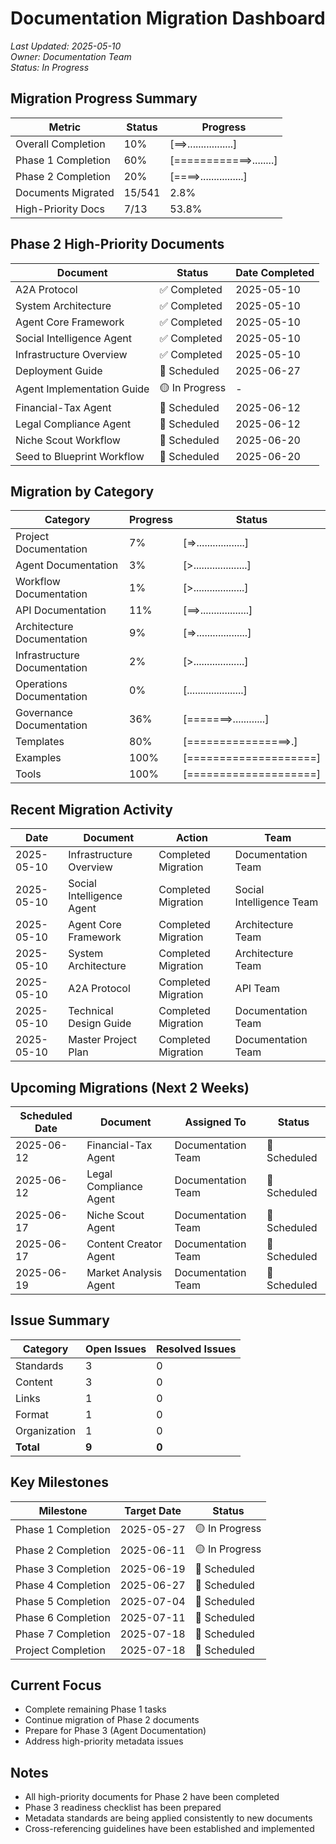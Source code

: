 # Documentation Migration Dashboard

*Last Updated: 2025-05-10*  
*Owner: Documentation Team*  
*Status: In Progress*

## Migration Progress Summary

| Metric | Status | Progress |
|--------|--------|----------|
| Overall Completion | 10% | [==>.................] |
| Phase 1 Completion | 60% | [============>........] |
| Phase 2 Completion | 20% | [====>................] |
| Documents Migrated | 15/541 | 2.8% |
| High-Priority Docs | 7/13 | 53.8% |

## Phase 2 High-Priority Documents

| Document | Status | Date Completed |
|----------|--------|----------------|
| A2A Protocol | ✅ Completed | 2025-05-10 |
| System Architecture | ✅ Completed | 2025-05-10 |
| Agent Core Framework | ✅ Completed | 2025-05-10 |
| Social Intelligence Agent | ✅ Completed | 2025-05-10 |
| Infrastructure Overview | ✅ Completed | 2025-05-10 |
| Deployment Guide | 🔄 Scheduled | 2025-06-27 |
| Agent Implementation Guide | 🟡 In Progress | - |
| Financial-Tax Agent | 🔄 Scheduled | 2025-06-12 |
| Legal Compliance Agent | 🔄 Scheduled | 2025-06-12 |
| Niche Scout Workflow | 🔄 Scheduled | 2025-06-20 |
| Seed to Blueprint Workflow | 🔄 Scheduled | 2025-06-20 |

## Migration by Category

| Category | Progress | Status |
|----------|----------|--------|
| Project Documentation | 7% | [=>..................] |
| Agent Documentation | 3% | [>....................] |
| Workflow Documentation | 1% | [>...................] |
| API Documentation | 11% | [==>..................] |
| Architecture Documentation | 9% | [=>...................] |
| Infrastructure Documentation | 2% | [>...................] |
| Operations Documentation | 0% | [.....................] |
| Governance Documentation | 36% | [=======>............] |
| Templates | 80% | [================>.] |
| Examples | 100% | [====================] |
| Tools | 100% | [====================] |

## Recent Migration Activity

| Date | Document | Action | Team |
|------|----------|--------|------|
| 2025-05-10 | Infrastructure Overview | Completed Migration | Documentation Team |
| 2025-05-10 | Social Intelligence Agent | Completed Migration | Social Intelligence Team |
| 2025-05-10 | Agent Core Framework | Completed Migration | Architecture Team |
| 2025-05-10 | System Architecture | Completed Migration | Architecture Team |
| 2025-05-10 | A2A Protocol | Completed Migration | API Team |
| 2025-05-10 | Technical Design Guide | Completed Migration | Documentation Team |
| 2025-05-10 | Master Project Plan | Completed Migration | Documentation Team |

## Upcoming Migrations (Next 2 Weeks)

| Scheduled Date | Document | Assigned To | Status |
|----------------|----------|------------|--------|
| 2025-06-12 | Financial-Tax Agent | Documentation Team | 🔄 Scheduled |
| 2025-06-12 | Legal Compliance Agent | Documentation Team | 🔄 Scheduled |
| 2025-06-17 | Niche Scout Agent | Documentation Team | 🔄 Scheduled |
| 2025-06-17 | Content Creator Agent | Documentation Team | 🔄 Scheduled |
| 2025-06-19 | Market Analysis Agent | Documentation Team | 🔄 Scheduled |

## Issue Summary

| Category | Open Issues | Resolved Issues |
|----------|-------------|----------------|
| Standards | 3 | 0 |
| Content | 3 | 0 |
| Links | 1 | 0 |
| Format | 1 | 0 |
| Organization | 1 | 0 |
| **Total** | **9** | **0** |

## Key Milestones

| Milestone | Target Date | Status |
|-----------|------------|--------|
| Phase 1 Completion | 2025-05-27 | 🟡 In Progress |
| Phase 2 Completion | 2025-06-11 | 🟡 In Progress |
| Phase 3 Completion | 2025-06-19 | 🔄 Scheduled |
| Phase 4 Completion | 2025-06-27 | 🔄 Scheduled |
| Phase 5 Completion | 2025-07-04 | 🔄 Scheduled |
| Phase 6 Completion | 2025-07-11 | 🔄 Scheduled |
| Phase 7 Completion | 2025-07-18 | 🔄 Scheduled |
| Project Completion | 2025-07-18 | 🔄 Scheduled |

## Current Focus

- Complete remaining Phase 1 tasks
- Continue migration of Phase 2 documents
- Prepare for Phase 3 (Agent Documentation)
- Address high-priority metadata issues

## Notes

- All high-priority documents for Phase 2 have been completed
- Phase 3 readiness checklist has been prepared
- Metadata standards are being applied consistently to new documents
- Cross-referencing guidelines have been established and implemented